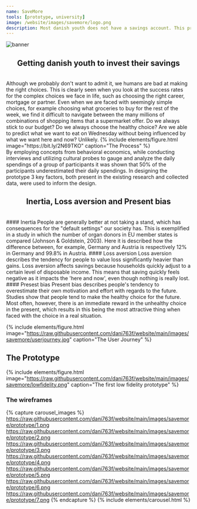 ```yaml
---
name: SaveMore
tools: [prototype, university]
image: /website/images/savemore/logo.png
description: Most danish youth does not have a savings account. This project, made in collaboration with Nordea, used theory from behavioral economics to attempt to mitigate this issue.
---
```

![banner](/website/images/savemore/banner.png)  
## <center>Getting danish youth to invest their savings<center/>
<br>
Although we probably don't want to admit it, we humans are bad at making the right choices. This is clearly seen when you look at the success rates for the complex choices we face in life, such as choosing the right career, mortgage or partner. Even when we are faced with seemingly simple choices, for example choosing what groceries to buy for the rest of the week, we find it difficult to navigate between the many millions of combinations of shopping items that a supermarket offer. Do we always stick to our budget? Do we always choose the healthy choice? Are we able to predict what we want to eat on Wednesday without being influenced by what we want here and now? Unlikely.  
{% include elements/figure.html image="https://bit.ly/2N69TKO" caption="The Process" %}  
<br>
By employing concepts from behavioral economics, while conducting interviews and utilizing cultural probes to gauge and analyze the daily spendings of a group of participants it was shown that 50% of the participants underestimated their daily spendings.
In designing the prototype 3 key factors, both present in the existing research and collected data, were used to inform the design.

## <center>Inertia, Loss aversion and Present bias<center/>
<br>
#### Inertia  
People are generally better at not taking a stand, which has consequences for the "default settings" our society has. This is exemplified in a study in which the number of organ donors in EU member states is compared (Johnson & Goldstein, 2003). Here it is described how the difference between, for example, Germany and Austria is respectively 12% in Germany and 99.8% in Austria.  
#### Loss aversion  
Loss aversion describes the tendency for people to value loss significantly heavier than gains. Loss aversion affects savings because households quickly adjust to a certain level of disposable income. This means that saving quickly feels negative as it impacts the 'here and now', even though nothing is really lost.  
#### Presest bias  
Present bias describes people's tendency to overestimate their own motivation and effort with regards to the future. Studies show that people tend to make the healthy choice for the future. Most often, however, there is an immediate reward in the unhealthy choice in the present, which results in this being the most attractive thing when faced with the choice in a real situation.  

{% include elements/figure.html image="https://raw.githubusercontent.com/dani763f/website/main/images/savemore/userjourney.jpg" caption="The User Journey" %}

## The Prototype  

{% include elements/figure.html image="https://raw.githubusercontent.com/dani763f/website/main/images/savemore/lowfidelity.png" caption="The first low fidelity prototype" %}

### The wireframes

{% capture carousel_images %}
https://raw.githubusercontent.com/dani763f/website/main/images/savemore/prototype/1.png
https://raw.githubusercontent.com/dani763f/website/main/images/savemore/prototype/2.png
https://raw.githubusercontent.com/dani763f/website/main/images/savemore/prototype/3.png
https://raw.githubusercontent.com/dani763f/website/main/images/savemore/prototype/4.png
https://raw.githubusercontent.com/dani763f/website/main/images/savemore/prototype/5.png
https://raw.githubusercontent.com/dani763f/website/main/images/savemore/prototype/6.png
https://raw.githubusercontent.com/dani763f/website/main/images/savemore/prototype/7.png
{% endcapture %}
{% include elements/carousel.html %}